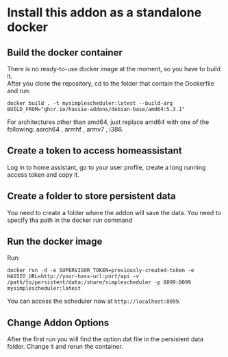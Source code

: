 # Install this addon as a standalone docker 

## Build the docker container

There is no ready-to-use docker image at the moment, so you have to build it. \
After you clone the repository, cd to the folder that contain the Dockerfile and run:
```
docker build . -t mysimplescheduler:latest --build-arg BUILD_FROM="ghcr.io/hassio-addons/debian-base/amd64:5.3.1"
```
For architectures other than amd64, just replace amd64 with one of the following: aarch64 , armhf , armv7 , i386. 


## Create a token to access homeassistant

Log in to home assistant, go to your user profile, create a long running access token and copy it.

## Create a folder to store persistent data

You need to create a folder where the addon will save the data. You need to specify tha path in the docker run command

## Run the docker image

Run:

```
docker run -d -e SUPERVISOR_TOKEN=previously-created-token -e HASSIO_URL=http://your-hass-url:port/api -v /path/to/persistent/data:/share/simplescheduler -p 8099:8099 mysimplescheduler:latest
```

You can access the scheduler now at `http://localhost:8099`.

## Change Addon Options

After the first run you will find the option.dat file in the persistent data folder. Change it and rerun the container.

